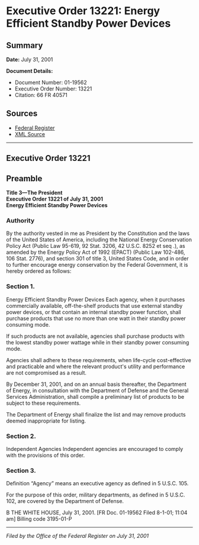 # Executive Order 13221: Energy Efficient Standby Power Devices

## Summary

**Date:** July 31, 2001

**Document Details:**
- Document Number: 01-19562
- Executive Order Number: 13221
- Citation: 66 FR 40571

## Sources
- [Federal Register](https://www.federalregister.gov/documents/2001/08/02/01-19562/energy-efficient-standby-power-devices)
- [XML Source](https://www.federalregister.gov/documents/full_text/xml/2001/08/02/01-19562.xml)

---

## Executive Order 13221

## Preamble

**Title 3—The President**  
**Executive Order 13221 of July 31, 2001**  
**Energy Efficient Standby Power Devices**

### Authority

By the authority vested in me as President by the Constitution and the laws of the United States of America, including the National Energy Conservation Policy Act (Public Law 95-619, 92 Stat. 3206, 42 U.S.C. 8252 
et seq
.), as amended by the Energy Policy Act of 1992 (EPACT) (Public Law 102-486, 106 Stat. 2776), and section 301 of title 3, United States Code, and in order to further encourage energy conservation by the Federal Government, it is hereby ordered as follows:
### Section 1.

Energy Efficient Standby Power Devices
Each agency, when it purchases commercially available, off-the-shelf products that use external standby power devices, or that contain an internal standby power function, shall purchase products that use no more than one watt in their standby power consuming mode.

If such products are not available, agencies shall purchase products with the lowest standby power wattage while in their standby power consuming mode.

Agencies shall adhere to these requirements, when life-cycle cost-effective and practicable and where the relevant product's utility and performance are not compromised as a result.

By December 31, 2001, and on an annual basis thereafter, the Department of Energy, in consultation with the Department of Defense and the General Services Administration, shall compile a preliminary list of products to be subject to these requirements.

The Department of Energy shall finalize the list and may remove products deemed inappropriate for listing.
### Section 2.

Independent Agencies
Independent agencies are encouraged to comply with the provisions of this order.
### Section 3.

Definition
“Agency” means an executive agency as defined in 5 U.S.C. 105.

For the purpose of this order, military departments, as defined in 5 U.S.C. 102, are covered by the Department of Defense.

B
THE WHITE HOUSE,
July 31, 2001.
[FR Doc. 01-19562
Filed 8-1-01; 11:04 am]
Billing code 3195-01-P

---

*Filed by the Office of the Federal Register on July 31, 2001*
